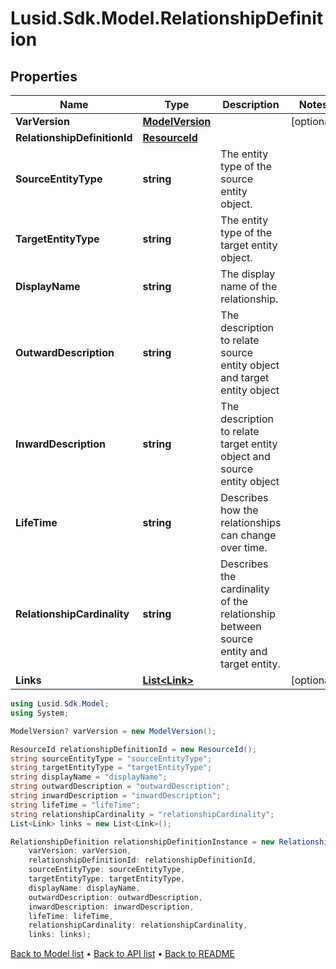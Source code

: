 # Lusid.Sdk.Model.RelationshipDefinition

## Properties

Name | Type | Description | Notes
------------ | ------------- | ------------- | -------------
**VarVersion** | [**ModelVersion**](ModelVersion.md) |  | [optional] 
**RelationshipDefinitionId** | [**ResourceId**](ResourceId.md) |  | 
**SourceEntityType** | **string** | The entity type of the source entity object. | 
**TargetEntityType** | **string** | The entity type of the target entity object. | 
**DisplayName** | **string** | The display name of the relationship. | 
**OutwardDescription** | **string** | The description to relate source entity object and target entity object | 
**InwardDescription** | **string** | The description to relate target entity object and source entity object | 
**LifeTime** | **string** | Describes how the relationships can change over time. | 
**RelationshipCardinality** | **string** | Describes the cardinality of the relationship between source entity and target entity. | 
**Links** | [**List&lt;Link&gt;**](Link.md) |  | [optional] 

```csharp
using Lusid.Sdk.Model;
using System;

ModelVersion? varVersion = new ModelVersion();

ResourceId relationshipDefinitionId = new ResourceId();
string sourceEntityType = "sourceEntityType";
string targetEntityType = "targetEntityType";
string displayName = "displayName";
string outwardDescription = "outwardDescription";
string inwardDescription = "inwardDescription";
string lifeTime = "lifeTime";
string relationshipCardinality = "relationshipCardinality";
List<Link> links = new List<Link>();

RelationshipDefinition relationshipDefinitionInstance = new RelationshipDefinition(
    varVersion: varVersion,
    relationshipDefinitionId: relationshipDefinitionId,
    sourceEntityType: sourceEntityType,
    targetEntityType: targetEntityType,
    displayName: displayName,
    outwardDescription: outwardDescription,
    inwardDescription: inwardDescription,
    lifeTime: lifeTime,
    relationshipCardinality: relationshipCardinality,
    links: links);
```

[Back to Model list](../README.md#documentation-for-models) &#8226; [Back to API list](../README.md#documentation-for-api-endpoints) &#8226; [Back to README](../README.md)
